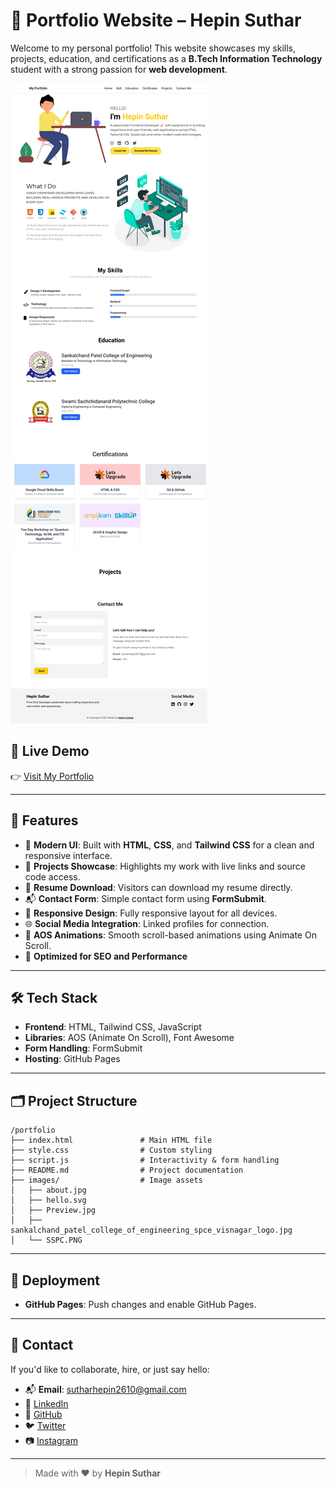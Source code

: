 # 🎨 Portfolio Website – Hepin Suthar

Welcome to my personal portfolio! This website showcases my skills, projects, education, and certifications as a **B.Tech Information Technology** student with a strong passion for **web development**.

![Portfolio Preview](./images/Preview.png)

## 🚀 Live Demo

👉 [Visit My Portfolio](https://hepinsuthar.github.io/Portfolio/)

---

## 📌 Features

- 🎨 **Modern UI**: Built with **HTML**, **CSS**, and **Tailwind CSS** for a clean and responsive interface.
- 💼 **Projects Showcase**: Highlights my work with live links and source code access.
- 📜 **Resume Download**: Visitors can download my resume directly.
- 📬 **Contact Form**: Simple contact form using **FormSubmit**.
- 📱 **Responsive Design**: Fully responsive layout for all devices.
- 🌐 **Social Media Integration**: Linked profiles for connection.
- 🎥 **AOS Animations**: Smooth scroll-based animations using Animate On Scroll.
- 🚀 **Optimized for SEO and Performance**

---

## 🛠️ Tech Stack

- **Frontend**: HTML, Tailwind CSS, JavaScript  
- **Libraries**: AOS (Animate On Scroll), Font Awesome  
- **Form Handling**: FormSubmit  
- **Hosting**: GitHub Pages  

---

## 🗂️ Project Structure

```
/portfolio
├── index.html               # Main HTML file
├── style.css                # Custom styling
├── script.js                # Interactivity & form handling
├── README.md                # Project documentation
├── images/                  # Image assets
│   ├── about.jpg
│   ├── hello.svg
│   ├── Preview.jpg
│   ├── sankalchand_patel_college_of_engineering_spce_visnagar_logo.jpg
│   └── SSPC.PNG
```

---

## 🚀 Deployment

- **GitHub Pages**: Push changes and enable GitHub Pages.

---

## 📧 Contact

If you'd like to collaborate, hire, or just say hello:

- 📬 **Email**: [sutharhepin2610@gmail.com](mailto:sutharhepin2610@gmail.com)
- 💼 [LinkedIn](https://www.linkedin.com/in/hepin-suthar-ab2446301)
- 🐙 [GitHub](https://github.com/HepinSuthar)
- 🐦 [Twitter](https://x.com/HepinSuthar)
- 📷 [Instagram](https://www.instagram.com/hepin_suthar.26)

---

> Made with ❤️ by **Hepin Suthar**
